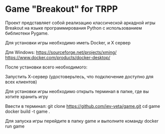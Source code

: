 # Game "Breakout" for TRPP
Проект представляет собой реализацию классической аркадной игры Breakout на языке программирования Python с использованием библиотеки Pygame.

Для установки игры необходимо иметь Docker, и Х сервер

Для Windows:
https://sourceforge.net/projects/xming/
https://www.docker.com/products/docker-desktop/


После установки всего необходимого:

Запустить  Х-сервер (удостоверьтесь, что подключение доступно для всех клиентов)

Для установки игры необходимо открыть терминал в папке, где вы хотите хранить игру 

Ввести в терминал:
git clone https://github.com/iev-veta/game.git
cd game
docker build -t game .

Для запуска игры перейдите в папку game и выполните команду 
docker run game

